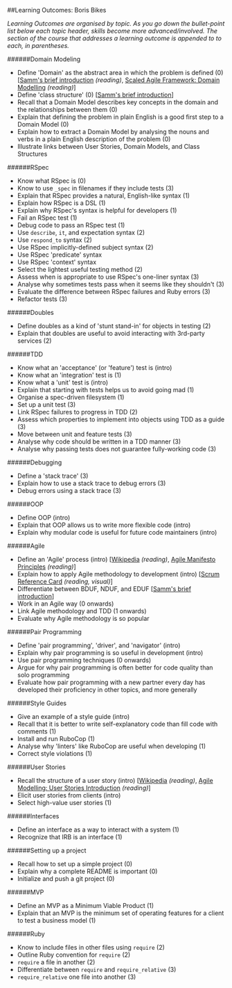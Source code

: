 ##Learning Outcomes: Boris Bikes

*Learning Outcomes are organised by topic. As you go down the bullet-point list below each topic header, skills become more advanced/involved. The section of the course that addresses a learning outcome is appended to to each, in parentheses.*

######Domain Modeling
- Define 'Domain' as the abstract area in which the problem is defined (0) [[Samm's brief introduction](http://blog.sjmog.co/2015/03/11/a-brief-introduction-to-domain-modelling/) *(reading)*, [Scaled Agile Framework: Domain Modelling](http://www.scaledagileframework.com/domain-modeling/) *(reading)*]
- Define 'class structure' (0) [[Samm's brief introduction](http://blog.sjmog.co/2015/03/11/whats-a-class-structure/)]
- Recall that a Domain Model describes key concepts in the domain and the relationships between them (0)
- Explain that defining the problem in plain English is a good first step to a Domain Model (0)
- Explain how to extract a Domain Model by analysing the nouns and verbs in a plain English description of the problem (0)
- Illustrate links between User Stories, Domain Models, and Class Structures

######RSpec
- Know what RSpec is (0)
- Know to use `_spec` in filenames if they include tests (3)
- Explain that RSpec provides a natural, English-like syntax (1)
- Explain how RSpec is a DSL (1)
- Explain why RSpec's syntax is helpful for developers (1)
- Fail an RSpec test (1)
- Debug code to pass an RSpec test (1)
- Use `describe`, `it`, and expectation syntax (2)
- Use `respond_to` syntax (2)
- Use RSpec implicitly-defined subject syntax (2)
- Use RSpec 'predicate' syntax
- Use RSpec 'context' syntax
- Select the lightest useful testing method (2)
- Assess when is appropriate to use RSpec's one-liner syntax (3)
- Analyse why sometimes tests pass when it seems like they shouldn't (3)
- Evaluate the difference between RSpec failures and Ruby errors (3)
- Refactor tests (3)

######Doubles
- Define doubles as a kind of 'stunt stand-in' for objects in testing (2)
- Explain that doubles are useful to avoid interacting with 3rd-party services (2)

######TDD
- Know what an 'acceptance' (or 'feature') test is (intro)
- Know what an 'integration' test is (1)
- Know what a 'unit' test is (intro)
- Explain that starting with tests helps us to avoid going mad (1)
- Organise a spec-driven filesystem (1)
- Set up a unit test (3)
- Link RSpec failures to progress in TDD (2)
- Assess which properties to implement into objects using TDD as a guide (3)
- Move between unit and feature tests (3)
- Analyse why code should be written in a TDD manner (3)
- Analyse why passing tests does not guarantee fully-working code (3)

######Debugging
- Define a 'stack trace' (3)
- Explain how to use a stack trace to debug errors (3)
- Debug errors using a stack trace (3)

######OOP
- Define OOP (intro)
- Explain that OOP allows us to write more flexible code (intro)
- Explain why modular code is useful for future code maintainers (intro)

######Agile
- Define an 'Agile' process (intro) [[Wikipedia](http://en.wikipedia.org/wiki/Agile_software_development) *(reading)*, [Agile Manifesto Principles](http://agilemanifesto.org/principles.html) *(reading)*]
- Explain how to apply Agile methodology to development (intro) [[Scrum Reference Card](http://scrumreferencecard.com/scrum-reference-card/) *(reading, visual)*]
- Differentiate between BDUF, NDUF, and EDUF [[Samm's brief introduction](http://blog.sjmog.co/2015/03/12/software-design-up-front-how-much/)]
- Work in an Agile way (0 onwards)
- Link Agile methodology and TDD (1 onwards)
- Evaluate why Agile methodology is so popular

######Pair Programming
- Define 'pair programming', 'driver', and 'navigator' (intro)
- Explain why pair programming is so useful in development (intro)
- Use pair programming techniques (0 onwards)
- Argue for why pair programming is often better for code quality than solo programming
- Evaluate how pair programming with a new partner every day has developed their proficiency in other topics, and more generally

######Style Guides
- Give an example of a style guide (intro)
- Recall that it is better to write self-explanatory code than fill code with comments (1)
- Install and run RuboCop (1)
- Analyse why 'linters' like RuboCop are useful when developing (1)
- Correct style violations (1)

######User Stories
- Recall the structure of a user story (intro) [[Wikipedia](http://en.wikipedia.org/wiki/User_story) *(reading)*, [Agile Modelling: User Stories Introduction](http://www.agilemodeling.com/artifacts/userStory.htm) *(reading)*]
- Elicit user stories from clients (intro)
- Select high-value user stories (1)

######Interfaces
- Define an interface as a way to interact with a system (1)
- Recognize that IRB is an interface (1)

######Setting up a project
- Recall how to set up a simple project (0)
- Explain why a complete README is important (0)
- Initialize and push a git project (0)

######MVP
- Define an MVP as a Minimum Viable Product (1)
- Explain that an MVP is the minimum set of operating features for a client to test a business model (1)

######Ruby
- Know to include files in other files using `require` (2)
- Outline Ruby convention for `require` (2)
- `require` a file in another (2)
- Differentiate between `require` and `require_relative` (3)
- `require_relative` one file into another (3)
